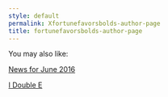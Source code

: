 ```yaml
---
style: default
permalink: Xfortunefavorsbolds-author-page
title: fortunefavorsbolds-author-page
---
```

You may also like:

[News for June 2016](http://scp-wiki.net/news-06-2016)

[I Double E](http://scp-wiki.net/i-double-e)
